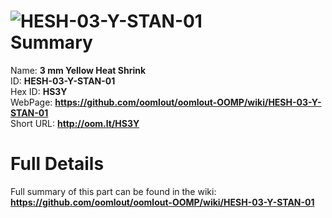 
![HESH-03-Y-STAN-01](https://github.com/oomlout/oomlout-OOMP/blob/master/parts/HESH-03-Y-STAN-01/HESH-03-Y-STAN-01_420.jpg)   
Summary
=================
  
Name: __3 mm Yellow Heat Shrink__    
ID: __HESH-03-Y-STAN-01__   
Hex ID: __HS3Y__   
WebPage: __https://github.com/oomlout/oomlout-OOMP/wiki/HESH-03-Y-STAN-01__   
Short URL: __http://oom.lt/HS3Y__   

Full Details
==========================
Full summary of this part can be found in the wiki:   
__https://github.com/oomlout/oomlout-OOMP/wiki/HESH-03-Y-STAN-01__    

